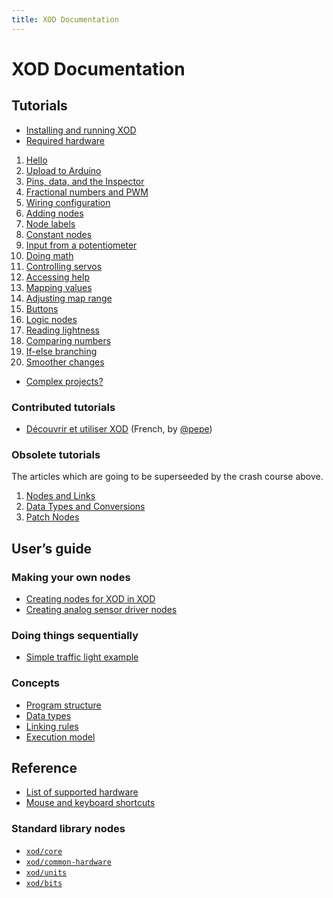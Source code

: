 ```yaml
---
title: XOD Documentation
---
```


XOD Documentation
=================

Tutorials
---------

* [Installing and running XOD](./tutorial/install/)
* [Required hardware](./tutorial/required-hardware/)

1. [Hello](./tutorial/01-hello)
2. [Upload to Arduino](./tutorial/02-deploy)
3. [Pins, data, and the Inspector](./tutorial/03-inspector)
4. [Fractional numbers and PWM](./tutorial/04-pwm)
5. [Wiring configuration](./tutorial/05-wiring)
6. [Adding nodes](./tutorial/06-adding-nodes)
7. [Node labels](./tutorial/07-labels)
8. [Constant nodes](./tutorial/08-constants)
9. [Input from a potentiometer](./tutorial/09-pot)
10. [Doing math](./tutorial/10-math)
11. [Controlling servos](./tutorial/11-servo)
12. [Accessing help](./tutorial/12-help)
13. [Mapping values](./tutorial/13-map)
14. [Adjusting map range](./tutorial/14-map-adjust)
15. [Buttons](./tutorial/15-buttons)
16. [Logic nodes](./tutorial/16-logic)
17. [Reading lightness](./tutorial/17-ldr)
18. [Comparing numbers](./tutorial/18-comparisons)
19. [If-else branching](./tutorial/19-if-else)
20. [Smoother changes](./tutorial/20-fade)

* [Complex projects?](./tutorial/complex-projects/)

### Contributed tutorials

* [Découvrir et utiliser XOD](http://formations.open-elearning.fr/modules/electronique/xod/decouverte/) (French, by [@pepe](https://forum.xod.io/u/pepe/summary))

### Obsolete tutorials

The articles which are going to be superseeded by the crash course above.

1. [Nodes and Links](./tutorial/nodes-and-links/)
1. [Data Types and Conversions](./tutorial/data-types-and-conversions/)
1. [Patch Nodes](./tutorial/patch-nodes/)

User’s guide
------------

### Making your own nodes

* [Creating nodes for XOD in XOD](./guide/nodes-for-xod-in-xod/)
* [Creating analog sensor driver nodes](./guide/analog-sensor-node/)

### Doing things sequentially

* [Simple traffic light example](./guide/simple-traffic-light/)

### Concepts

* [Program structure](./guide/program-structure/)
* [Data types](./guide/data-types/)
* [Linking rules](./guide/linking-rules/)
* [Execution model](./guide/execution-model/)

Reference
---------

* [List of supported hardware](./reference/supported-hardware/)
* [Mouse and keyboard shortcuts](./reference/shortcuts/)

### Standard library nodes

* [`xod/core`](/libs/xod/core/)
* [`xod/common-hardware`](/libs/xod/common-hardware/)
* [`xod/units`](/libs/xod/units/)
* [`xod/bits`](/libs/xod/bits/)
